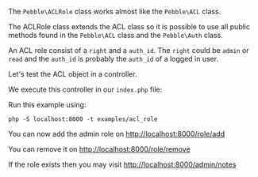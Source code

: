 The `Pebble\ACLRole` class works almost like the `Pebble\ACL` class.  

The ACLRole class extends the ACL class so it is possible to use all public
methods found in the `Pebble\ACL` class and the `Pebble\Auth` class. 

An ACL role consist of a `right` and  a `auth_id`. 
The `right` could be `admin` or `read` and the `auth_id` is probably
the `auth_id` of a logged in user.  

Let's test the ACL object in a controller. 

<!-- include: src/ACLRoleTestController.php -->

We execute this controller in our `index.php` file: 

<!-- include: examples/acl_role/index.php -->

Run this example using:

    php -S localhost:8000 -t examples/acl_role

You can now add the admin role on [http://localhost:8000/role/add](http://localhost:8000/role/add)

You can remove it on [http://localhost:8000/role/remove](http://localhost:8000/role/remove)

If the role exists then you may visit [http://localhost:8000/admin/notes](http://localhost:8000/admin/notes)
